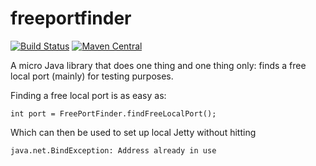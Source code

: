 # freeportfinder

[![Build Status](https://travis-ci.org/alexpanov/freeportfinder.svg?branch=master)](https://travis-ci.org/alexpanov/freeportfinder)
[![Maven Central](https://maven-badges.herokuapp.com/maven-central/me.alexpanov/free-port-finder/badge.png)](https://maven-badges.herokuapp.com/maven-central/me.alexpanov/free-port-finder/)

A micro Java library that does one thing and one thing only: finds a free local port (mainly) for testing purposes.

Finding a free local port is as easy as:
```
int port = FreePortFinder.findFreeLocalPort();
```

Which can then be used to set up local Jetty without hitting
```
java.net.BindException: Address already in use
```
